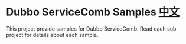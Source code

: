 # Dubbo ServiceComb Samples [中文](README_CN.md) 

This project provide samples for Dubbo ServiceComb. Read each sub-project for details about each sample.


